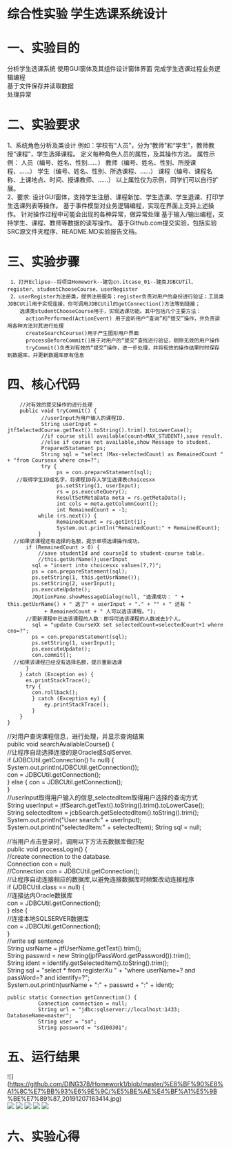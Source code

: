 # 综合性实验  学生选课系统设计 

# 一、实验目的 
  分析学生选课系统 
  使用GUI窗体及其组件设计窗体界面 
  完成学生选课过程业务逻辑编程  
  基于文件保存并读取数据  
  处理异常 
  
 # 二、实验要求 
  1、系统角色分析及类设计 
  例如：学校有“人员”，分为“教师”和“学生”，教师教授“课程”，学生选择课程。 
  定义每种角色人员的属性，及其操作方法。 
  属性示例：	人员（编号、姓名、性别……） 
  教师（编号、姓名、性别、所授课程、……） 
        学生（编号、姓名、性别、所选课程、……） 
        课程（编号、课程名称、上课地点、时间、授课教师、……） 
  以上属性仅为示例，同学们可以自行扩展。  
  2、要求: 
    设计GUI窗体，支持学生注册、课程新加、学生选课、学生退课、打印学生选课列表等操作。 
    基于事件模型对业务逻辑编程，实现在界面上支持上述操作。 
    针对操作过程中可能会出现的各种异常，做异常处理 
    基于输入/输出编程，支持学生、课程、教师等数据的读写操作。 
    基于Github.com提交实验，包括实验SRC源文件夹程序、README.MD实验报告文档。 
    
  # 三、实验步骤  
     1、打开Eclipse--将项目Homework--建包cn.itcase_01--建类JDBCUTil、register、studentChooseCourse、userRegister
     2、userRegister为注册类，提供注册服务；register负责对用户的身份进行验证；工具类JDBCUtil用于实现连接，你可调用JDBCUtil的getConnection()方法等到链接；
        选课类studentChooseCourse用于，实现选课功能。其中包括几个主要方法：
          actionPerformed(ActionEvent) 用于监听用户“查询”和“提交”操作，并负责调用各种方法对其进行处理
          createSearchCourse()用于产生图形用户界面
          processBeforeCommit()用于对用户的“提交”查找进行验证，剔除无效的用户操作
          tryCommit()负责对有效的“提交”操作，进一步处理，并将有效的操作结果时时保存到数据库，并更新数据库原有信息 
          
 # 四、核心代码
        //对有效的提交操作的进行处理 
        public void tryCommit() { 
               //userInput为用户输入的课程ID. 
               String userInput = jtfSelectedCourse.getText().toString().trim().toLowerCase(); 
               //if course still available(count<MAX_STUDENT),save result. 
               //else if course not available,show Message to student. 
               PreparedStatement ps; 
               String sql = "select (Max-selectedCount) as RemainedCount " + "from Coursexx where cno=?"; 
               try { 
                    ps = con.prepareStatement(sql); 
       //取得学生ID或名字，将课程ID存入学生选课表choicesxx 
                    ps.setString(1, userInput); 
                    rs = ps.executeQuery(); 
                    ResultSetMetaData meta = rs.getMetaData(); 
                    int cols = meta.getColumnCount(); 
                    int RemainedCount = -1; 
              while (rs.next()) { 
                    RemainedCount = rs.getInt(1); 
                    System.out.println("RemainedCount:" + RemainedCount); 
              } 
      //如果该课程还有选择的名额，提示单项选课操作成功。 
          if (RemainedCount > 0) { 
              //save studentId and courseId to student-course table. 
              //this.getUsrName();userInput 
            sql = "insert into choicesxx values(?,?)"; 
            ps = con.prepareStatement(sql); 
            ps.setString(1, this.getUsrName()); 
            ps.setString(2, userInput); 
            ps.executeUpdate(); 
            JOptionPane.showMessageDialog(null, "选课成功： " + this.getUsrName() + " 选了" + userInput + "." + "" + " 还有 " 
                + RemainedCount + " 人可以选该课程。"); 
          //更新课程中已选该课程的人数：即将可选该课程的人数减去1个人。 
            sql = "update CourseXX set selectedCount=selectedCount+1 where cno=?"; 
            ps = con.prepareStatement(sql); 
            ps.setString(1, userInput); 
            ps.executeUpdate(); 
            con.commit(); 
      //如果该课程已经没有选择名额，提示重新选课 
          } 
        } catch (Exception es) { 
          es.printStackTrace(); 
          try { 
            con.rollback(); 
			} catch (Exception ey) { 
				ey.printStackTrace(); 
			} 
		} 
	}  
  
  //对用户查询课程信息，进行处理，并显示查询结果  
         	public void searchAvailableCourse() {  
//让程序自动选择连接的是Oracle或SqlServer.  
	         	if (JDBCUtil.getConnection() != null) {  
		              	System.out.println(JDBCUtil.getConnection());  
			               con = JDBCUtil.getConnection();  
		         } else { 
		   	con = JDBCUtil.getConnection();  
		   }  
  //userInput取得用户输入的信息,selectedItem取得用户选择的查询方式  
		String userInput = jtfSearch.getText().toString().trim().toLowerCase();  
		String selectedItem = jcbSearch.getSelectedItem().toString().trim();  
		System.out.println("User search:" + userInput);  
		System.out.println("selectedItem:" + selectedItem); 
		String sql = null;  
    
   //当用户点击登录时，调用以下方法去数据库做匹配  
	public void processLogin() {  
    //create connection to the database.  
		Connection con = null;   
  //Connection con = JDBCUtil.getConnection();  
  //让程序自动连接相应的数据库,以避免连接数据库时频繁改动连接程序  
		if (JDBCUtil.class == null) {  
  //连接达内Oracle数据库  
			con = JDBCUtil.getConnection();  
		} else {  
  //连接本地SQLSERVER数据库  
			con = JDBCUtil.getConnection();  
		}  
 //write sql sentence  
		String usrName = jtfUserName.getText().trim();  
		String passwrd = new String(jpfPassWord.getPassword()).trim();  
		String ident = identify.getSelectedItem().toString().trim();  
		String sql = "select * from registerXu " + "where userName=? and passWord=? and identify=?";  
		System.out.println(usrName + ":" + passwrd + ":" + ident);  
    
    
    public static Connection getConnection() {  
		      Connection connection = null; 
		      String url = "jdbc:sqlserver://localhost:1433; DatabaseName=master"; 
		      String user = "sa"; 
		      String password = "sd100301";  
    
  # 五、运行结果 
  ![](https://github.com/DING378/Homework1/blob/master/%E8%BF%90%E8%A1%8C%E7%BB%93%E6%9E%9C/%E5%BE%AE%E4%BF%A1%E5%9B      %BE%E7%89%87_20191207163414.jpg)  
  ![](https://github.com/DING378/Homework1/blob/master/%E8%BF%90%E8%A1%8C%E7%BB%93%E6%9E%9C/%E5%BE%AE%E4%BF%A1%E5%9B%BE%E7%89%87_20191207163420.jpg) 
  ![](https://github.com/DING378/Homework1/blob/master/%E8%BF%90%E8%A1%8C%E7%BB%93%E6%9E%9C/%E5%BE%AE%E4%BF%A1%E5%9B%BE%E7%89%87_20191207163423.jpg) 
  ![](https://github.com/DING378/Homework1/blob/master/%E8%BF%90%E8%A1%8C%E7%BB%93%E6%9E%9C/%E5%BE%AE%E4%BF%A1%E5%9B%BE%E7%89%87_20191207163426.jpg) 
  ![](https://github.com/DING378/Homework1/blob/master/%E8%BF%90%E8%A1%8C%E7%BB%93%E6%9E%9C/%E5%BE%AE%E4%BF%A1%E5%9B%BE%E7%89%87_20191207163431.jpg) 
  ![](https://github.com/DING378/Homework1/blob/master/%E8%BF%90%E8%A1%8C%E7%BB%93%E6%9E%9C/%E5%BE%AE%E4%BF%A1%E5%9B%BE%E7%89%87_20191207163434.jpg)
  # 六、实验心得 
  	
	
	
	
	
	
